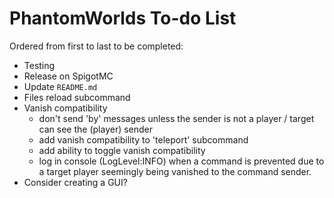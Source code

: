 # PhantomWorlds To-do List
Ordered from first to last to be completed:
* Testing
* Release on SpigotMC
* Update `README.md`
* Files reload subcommand
* Vanish compatibility
    * don't send 'by' messages unless the sender is not a player / target can see the (player) sender
    * add vanish compatibility to 'teleport' subcommand
    * add ability to toggle vanish compatibility
    * log in console (LogLevel:INFO) when a command is prevented due to a target player seemingly being vanished to the command sender.
* Consider creating a GUI?